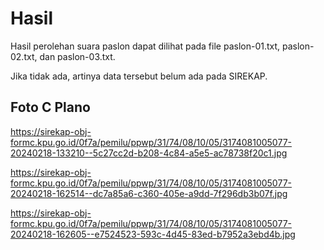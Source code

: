 # Hasil

Hasil perolehan suara paslon dapat dilihat pada file paslon-01.txt, paslon-02.txt, dan paslon-03.txt.

Jika tidak ada, artinya data tersebut belum ada pada SIREKAP.

## Foto C Plano

https://sirekap-obj-formc.kpu.go.id/0f7a/pemilu/ppwp/31/74/08/10/05/3174081005077-20240218-133210--5c27cc2d-b208-4c84-a5e5-ac78738f20c1.jpg

https://sirekap-obj-formc.kpu.go.id/0f7a/pemilu/ppwp/31/74/08/10/05/3174081005077-20240218-162514--dc7a85a6-c360-405e-a9dd-7f296db3b07f.jpg

https://sirekap-obj-formc.kpu.go.id/0f7a/pemilu/ppwp/31/74/08/10/05/3174081005077-20240218-162605--e7524523-593c-4d45-83ed-b7952a3ebd4b.jpg
